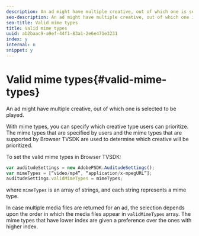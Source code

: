 ```yaml
---
description: An ad might have multiple creative, out of which one is selected to be played.
seo-description: An ad might have multiple creative, out of which one is selected to be played.
seo-title: Valid mime types
title: Valid mime types
uuid: ab2baac9-a9ef-44f1-83a1-2e6e471e3231
index: y
internal: n
snippet: y
---
```


# Valid mime types{#valid-mime-types}

An ad might have multiple creative, out of which one is selected to be played.

With mime types, you can specify which creative type users can prioritize. The mime types that are specified by users and the mime types that are supported by Browser TVSDK are used to determine which creative will be prioritized.

To set the valid mime types in Browser TVSDK:

```js
var auditudeSettings = new AdobePSDK.AuditudeSettings(); 
var mimeTypes = [“video/mp4”, “application/x-mpegURL”]; 
auditudeSettings.validMimeTypes = mimeTypes; 

```

where `mimeTypes` is an array of strings, and each string represents a mime type.

In case multiple media files are returned for an ad, the selection depends upon the order in which the media files appear in `validMimeTypes` array. The mime types that have lower index are given a preference over the ones with higher index. 
